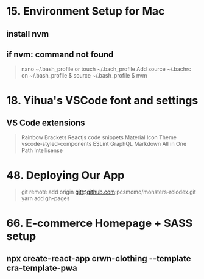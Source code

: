 # 15. Environment Setup for Mac

## install nvm

## if nvm: command not found

> nano ~/.bash_profile or touch ~/.bach_profile
> Add source ~/.bachrc on ~/.bash_profile
> $ source ~/.bash_profile
> $ nvm

# 18. Yihua's VSCode font and settings

## VS Code extensions

> Rainbow Brackets
> Reactjs code snippets
> Material Icon Theme
> vscode-styled-components
> ESLint
> GraphQL
> Markdown All in One
> Path Intellisense

# 48. Deploying Our App

> git remote add origin git@github.com:pcsmomo/monsters-rolodex.git
> yarn add gh-pages

# 66. E-commerce Homepage + SASS setup

## npx create-react-app crwn-clothing --template cra-template-pwa
